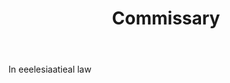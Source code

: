 ---
title: Commissary
letter: C
permalink: "/definitions/bld-commissary.html"
body: In eeelesiaatieal law
published_at: '2018-07-07'
source: Black's Law Dictionary 2nd Ed (1910)
layout: post
---